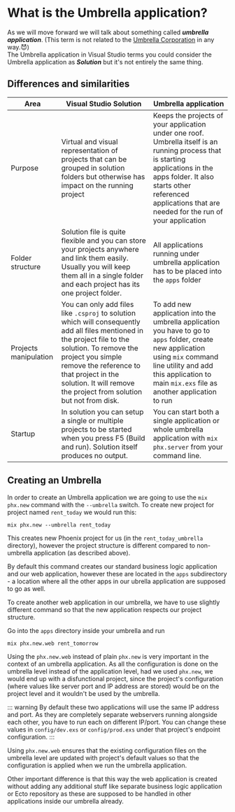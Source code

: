 # What is the Umbrella application?
As we will move forward we will talk about something called ***umbrella application***. (This term is not related to the [Umbrella Corporation](https://residentevil.fandom.com/wiki/Umbrella_Corporation) in any way.😈)  
The Umbrella application in Visual Studio terms you could consider the Umbrella application as ***Solution*** but it's not entirely the same thing. 

## Differences and similarities

|Area|Visual Studio Solution|Umbrella application|
|---|---|---|
|Purpose|Virtual and visual representation of projects that can be grouped in solution folders but otherwise has impact on the running project|Keeps the projects of your application under one roof. Umbrella itself is an running process that is starting applications in the apps folder. It also starts other referenced applications that are needed for the run of your application|
|Folder structure|Solution file is quite flexible and you can store your projects anywhere and link them easily. Usually you will keep them all in a single folder and each project has its one project folder.|All applications running under umbrella application has to be placed into the ``apps`` folder|
|Projects manipulation|You can only add files like ``.csproj`` to solution which will consequently add all files mentioned in the project file to the solution. To remove the project you simple remove the reference to that project in the solution. It will remove the project from solution but not from disk.|To add new application into the umbrella application you have to go to ``apps`` folder, create new application using ``mix`` command line utility and add this application to main ``mix.exs`` file as another application to run|
|Startup|In solution you can setup a single or multiple projects to be started when you press F5 (Build and run). Solution itself produces no output.|You can start both a single application or whole umbrella application with ``mix phx.server`` from your command line.|

## Creating an Umbrella

In order to create an Umbrella application we are going to use the ``mix phx.new`` command with the ``--umbrella`` switch. To create new project for project named ``rent_today`` we would run this:  
```
mix phx.new --umbrella rent_today
```

This creates new Phoenix project for us (in the ``rent_today_umbrella`` directory), however the project structure is different compared to non-umbrella application (as described above).

By default this command creates our standard business logic application and our web application, however these are located in the `apps` subdirectory - a location where all the other apps in our ubrella application are supposed to go as well.

To create another web application in our umbrella, we have to use slightly different command so that the new application respects our project structure.

Go into the `apps` directory inside your umbrella and run
```
mix phx.new.web rent_tomorrow
```

Using the `phx.new.web` instead of plain `phx.new` is very important in the context of an umbrella application. As all the configuration is done on the umbrella level instead of the application level, had we used `phx.new`, we would end up with a disfunctional project, since the project's configuration (where values like server port and IP address are stored) would be on the project level and it wouldn't be used by the umbrella.

::: warning
By default these two applications will use the same IP address and port. As they are completely separate webservers running alongside each other, you have to run each on different IP/port. You can change these values in `config/dev.exs` or `config/prod.exs` under that project's endpoint configuration.
:::

Using `phx.new.web` ensures that the existing configuration files on the umbrella level are updated with project's default values so that the configuration is applied when we run the umbrella application.

Other important difference is that this way the web application is created without adding any additional stuff like separate business logic application or Ecto repository as these are supposed to be handled in other applications inside our umbrella already.
